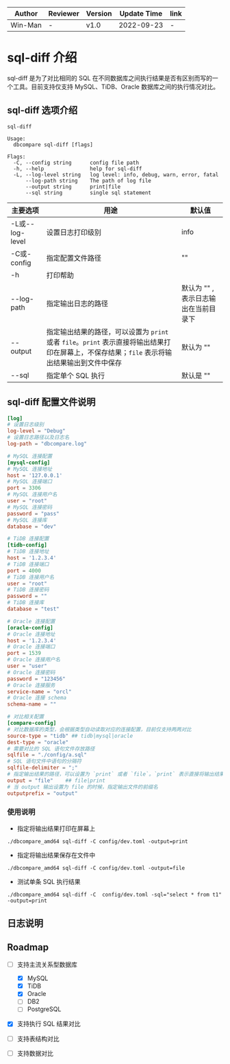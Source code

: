 | Author | Reviewer | Version | Update Time | link |
| ------ | -------- | ------- | ----------- | ---- |
| Win-Man | - | v1.0 | 2022-09-23 | - |

# sql-diff 介绍
sql-diff 是为了对比相同的 SQL 在不同数据库之间执行结果是否有区别而写的一个工具。目前支持仅支持 MySQL、TiDB、Oracle 数据库之间的执行情况对比。

## sql-diff 选项介绍

```shell
sql-diff

Usage:
  dbcompare sql-diff [flags]

Flags:
  -C, --config string      config file path
  -h, --help               help for sql-diff
  -L, --log-level string   log level: info, debug, warn, error, fatal
      --log-path string    The path of log file
      --output string      print|file
      --sql string         single sql statement
```

| 主要选项 | 用途 | 默认值 |
| ------ | --- | ----- |
| -L或--log-level | 设置日志打印级别 | info |
| -C或-config | 指定配置文件路径 | "" |
| -h | 打印帮助 | |
| --log-path | 指定输出日志的路径 | 默认为 "" ,表示日志输出在当前目录下 |
| --output | 指定输出结果的路径，可以设置为 `print` 或者 `file`。`print` 表示直接将输出结果打印在屏幕上，不保存结果；`file` 表示将输出结果输出到文件中保存 | 默认为 "" |
| --sql | 指定单个 SQL 执行 | 默认是 "" |

## sql-diff 配置文件说明

```toml
[log]
# 设置日志级别
log-level = "Debug"
# 设置日志路径以及日志名
log-path = "dbcompare.log"

# MySQL 连接配置
[mysql-config]
# MySQL 连接地址
host = '127.0.0.1'
# MySQL 连接端口
port = 3306
# MySQL 连接用户名
user = "root"
# MySQL 连接密码
password = "pass"
# MySQL 连接库
database = "dev"

# TiDB 连接配置
[tidb-config]
# TiDB 连接地址
host = '1.2.3.4'
# TiDB 连接端口
port = 4000
# TiDB 连接用户名
user = "root"
# TiDB 连接密码
password = ""
# TiDB 连接库
database = "test"

# Oracle 连接配置
[oracle-config]
# Oracle 连接地址
host = '1.2.3.4'
# Oracle 连接端口
port = 1539
# Oracle 连接用户名
user = "user"
# Oracle 连接密码
password = "123456"
# Oracle 连接服务
service-name = "orcl"
# Oracle 连接 schema
schema-name = ""

# 对比相关配置
[compare-config]
# 对比数据库的类型，会根据类型自动读取对应的连接配置，目前仅支持两两对比
source-type = "tidb" ## tidb|mysql|oracle
dest-type = "oracle"
# 需要对比的 SQL 语句文件存放路径
sqlfile = "./config/a.sql"
# SQL 语句文件中语句的分隔符
sqlfile-delimiter = ";"
# 指定输出结果的路径，可以设置为 `print` 或者 `file`。`print` 表示直接将输出结果打印在屏幕上，不保存结果；`file` 表示将输出结果输出到文件中保存
output = "file"    ## file|print 
# 当 output 输出设置为 file 的时候，指定输出文件的前缀名
outputprefix = "output"
```



### 使用说明

* 指定将输出结果打印在屏幕上

```shell
./dbcompare_amd64 sql-diff -C config/dev.toml -output=print
```

* 指定将输出结果保存在文件中

``` shell
./dbcompare_amd64 sql-diff -C config/dev.toml -output=file
```

* 测试单条 SQL 执行结果

```shell
./dbcompare_amd64 sql-diff -C  config/dev.toml -sql="select * from t1" -output=print
```

## 日志说明


## Roadmap

- [ ] 支持主流关系型数据库
    - [x] MySQL
    - [x] TiDB
    - [x] Oracle
    - [ ] DB2
    - [ ] PostgreSQL
- [x] 支持执行 SQL 结果对比
- [ ] 支持表结构对比
- [ ] 支持数据对比

